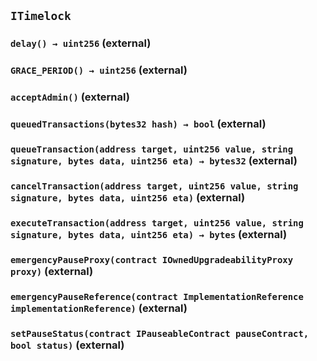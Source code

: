 ## `ITimelock`






### `delay() → uint256` (external)





### `GRACE_PERIOD() → uint256` (external)





### `acceptAdmin()` (external)





### `queuedTransactions(bytes32 hash) → bool` (external)





### `queueTransaction(address target, uint256 value, string signature, bytes data, uint256 eta) → bytes32` (external)





### `cancelTransaction(address target, uint256 value, string signature, bytes data, uint256 eta)` (external)





### `executeTransaction(address target, uint256 value, string signature, bytes data, uint256 eta) → bytes` (external)





### `emergencyPauseProxy(contract IOwnedUpgradeabilityProxy proxy)` (external)





### `emergencyPauseReference(contract ImplementationReference implementationReference)` (external)





### `setPauseStatus(contract IPauseableContract pauseContract, bool status)` (external)






